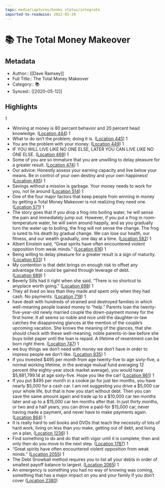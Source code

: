 ```yaml
---
tags: media/captures/books status/integrate
imported-to-readwise: 2022-05-29
---
```

# 📚 The Total Money Makeover

## Metadata
- Author:: [[Dave Ramsey]]
- Full Title:: The Total Money Makeover
- Category:: 📚
- Synced:: [[2020-05-12]]

## Highlights
1
- Winning at money is 80 percent behavior and 20 percent head knowledge. ([Location 444](https://readwise.io/to_kindle?action=open&asin=B00DNBE8P6&location=444))
1
- What to do isn’t the problem; doing it is. ([Location 445](https://readwise.io/to_kindle?action=open&asin=B00DNBE8P6&location=445))
1
- You are the problem with your money. ([Location 449](https://readwise.io/to_kindle?action=open&asin=B00DNBE8P6&location=449))
1
- IF YOU WILL LIVE LIKE NO ONE ELSE, LATER YOU CAN LIVE LIKE NO ONE ELSE. ([Location 469](https://readwise.io/to_kindle?action=open&asin=B00DNBE8P6&location=469))
1
- Some of you are so immature that you are unwilling to delay pleasure for a greater result. ([Location 474](https://readwise.io/to_kindle?action=open&asin=B00DNBE8P6&location=474))
1
- Our advice: Honestly assess your earning capacity and live below your means. Be in control of your own destiny and your own happiness! ([Location 495](https://readwise.io/to_kindle?action=open&asin=B00DNBE8P6&location=495))
1
- Savings without a mission is garbage. Your money needs to work for you, not lie around ([Location 514](https://readwise.io/to_kindle?action=open&asin=B00DNBE8P6&location=514))
1
- One of the four major factors that keep people from winning in money by getting a Total Money Makeover is not realizing they need one. ([Location 571](https://readwise.io/to_kindle?action=open&asin=B00DNBE8P6&location=571))
1
- The story goes that if you drop a frog into boiling water, he will sense the pain and immediately jump out. However, if you put a frog in room-temperature water, he will swim around happily, and as you gradually turn the water up to boiling, the frog will not sense the change. The frog is lured to his death by gradual change. We can lose our health, our fitness, and our wealth gradually, one day at a time. ([Location 582](https://readwise.io/to_kindle?action=open&asin=B00DNBE8P6&location=582))
1
- Albert Einstein said, “Great spirits have often encountered violent opposition from weak minds.” ([Location 616](https://readwise.io/to_kindle?action=open&asin=B00DNBE8P6&location=616))
1
- Being willing to delay pleasure for a greater result is a sign of maturity. ([Location 633](https://readwise.io/to_kindle?action=open&asin=B00DNBE8P6&location=633))
1
- My contention is that debt brings on enough risk to offset any advantage that could be gained through leverage of debt. ([Location 689](https://readwise.io/to_kindle?action=open&asin=B00DNBE8P6&location=689))
1
- Beverly Sills had it right when she said, “There is no shortcut to anyplace worth going.” ([Location 698](https://readwise.io/to_kindle?action=open&asin=B00DNBE8P6&location=698))
1
- They all lived on less than they made and spent only when they had cash. No payments. ([Location 719](https://readwise.io/to_kindle?action=open&asin=B00DNBE8P6&location=719))
1
- have dealt with hundreds of strained and destroyed families in which well-meaning people loaned money to “help.” Parents loan the twenty-five-year-old newly married couple the down-payment money for the first home. It all seems so noble and nice until the daughter-in-law catches the disapproving glances at the mention of the couple’s upcoming vacation. She knows the meaning of the glances, that she should check with these well-meaning, noble parents-in-law before she buys toilet paper until the loan is repaid. A lifetime of resentment can be born right there. ([Location 747](https://readwise.io/to_kindle?action=open&asin=B00DNBE8P6&location=747))
1
- we buy things we don’t need with money we don’t have in order to impress people we don’t like. ([Location 835](https://readwise.io/to_kindle?action=open&asin=B00DNBE8P6&location=835))
1
- If you invested $495 per month from age twenty-five to age sixty-five, a normal working lifetime, in the average mutual fund averaging 12 percent (the eighty-year stock market average), you would have $5,881,799.14 at age sixty-five. Hope you like the car! ([Location 861](https://readwise.io/to_kindle?action=open&asin=B00DNBE8P6&location=861))
1
- If you put $495 per month in a cookie jar for just ten months, you have nearly $5,000 for a cash car. I am not suggesting you drive a $5,000 car your whole life, but that is how you start without debt. Then you can save the same amount again and trade up to a $10,000 car ten months later and up to a $15,000 car ten months after that. In just thirty months, or two and a half years, you can drive a paid-for $15,000 car, never having made a payment, and never have to make payments again. ([Location 864](https://readwise.io/to_kindle?action=open&asin=B00DNBE8P6&location=864))
1
- It is really hard to sell books and DVDs that teach the necessity of lots of hard work, living on less than you make, getting out of debt, and living on a plan, ([Location 1236](https://readwise.io/to_kindle?action=open&asin=B00DNBE8P6&location=1236))
1
- Find something to do and do that with vigor until it is complete; then and only then do you move to the next step. ([Location 1787](https://readwise.io/to_kindle?action=open&asin=B00DNBE8P6&location=1787))
1
- “Great spirits have often encountered violent opposition from weak minds.” ([Location 2055](https://readwise.io/to_kindle?action=open&asin=B00DNBE8P6&location=2055))
1
- The Debt Snowball method requires you to list all your debts in order of smallest payoff balance to largest. ([Location 2065](https://readwise.io/to_kindle?action=open&asin=B00DNBE8P6&location=2065))
1
- An emergency is something you had no way of knowing was coming, something that has a major impact on you and your family if you don’t cover ([Location 2380](https://readwise.io/to_kindle?action=open&asin=B00DNBE8P6&location=2380))
